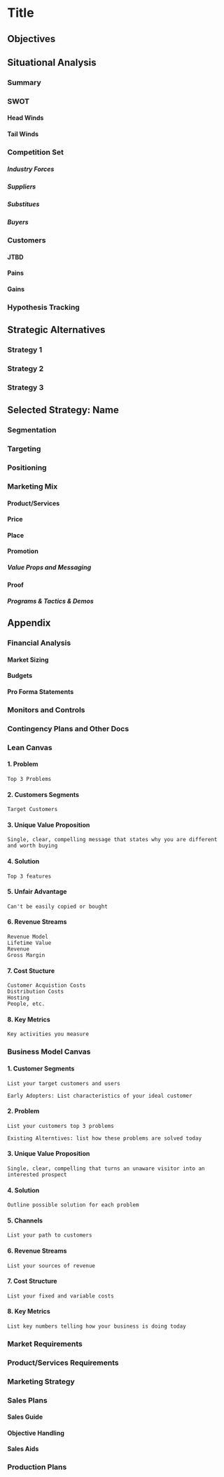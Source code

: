 # Title
## Objectives

## Situational Analysis
### Summary
### SWOT
#### Head Winds
#### Tail Winds


### Competition Set
##### Industry Forces
##### Suppliers
##### Substitues
##### Buyers

### Customers
#### JTBD
#### Pains
#### Gains

### Hypothesis Tracking

## Strategic Alternatives
### Strategy 1
### Strategy 2
### Strategy 3

## Selected Strategy: Name

### Segmentation
### Targeting
### Positioning 

### Marketing Mix
#### Product/Services
#### Price
#### Place
#### Promotion
##### Value Props and Messaging
#### Proof
##### Programs & Tactics & Demos

## Appendix
### Financial Analysis
#### Market Sizing
#### Budgets
#### Pro Forma Statements

### Monitors and Controls

### Contingency Plans and Other Docs

### Lean Canvas
#### 1. Problem
    Top 3 Problems
#### 2. Customers Segments
    Target Customers
#### 3. Unique Value Proposition
    Single, clear, compelling message that states why you are different and worth buying
#### 4. Solution
    Top 3 features
#### 5. Unfair Advantage
    Can't be easily copied or bought
#### 6. Revenue Streams
    Revenue Model
    Lifetime Value
    Revenue 
    Gross Margin
#### 7. Cost Stucture
    Customer Acquistion Costs
    Distribution Costs
    Hosting
    People, etc.
#### 8. Key Metrics
    Key activities you measure

### Business Model Canvas
#### 1. Customer Segments
    List your target customers and users

    Early Adopters: List characteristics of your ideal customer

#### 2. Problem
    List your customers top 3 problems

    Existing Alterntives: list how these problems are solved today

#### 3. Unique Value Proposition
    Single, clear, compelling that turns an unaware visitor into an interested prospect

#### 4. Solution
    Outline possible solution for each problem

#### 5. Channels
    List your path to customers

#### 6. Revenue Streams
    List your sources of revenue

#### 7. Cost Structure
    List your fixed and variable costs

#### 8. Key Metrics
    List key numbers telling how your business is doing today

### Market Requirements

### Product/Services Requirements

### Marketing Strategy

### Sales Plans
#### Sales Guide
#### Objective Handling
#### Sales Aids

### Production Plans